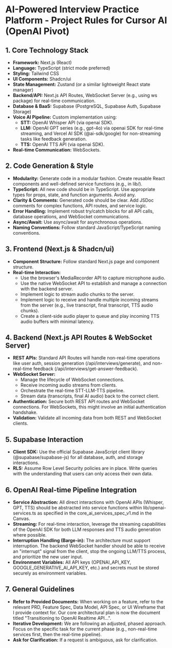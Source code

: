 # **AI-Powered Interview Practice Platform \- Project Rules for Cursor AI (OpenAI Pivot)**

## **1\. Core Technology Stack**

* **Framework:** Next.js (React)  
* **Language:** TypeScript (strict mode preferred)  
* **Styling:** Tailwind CSS  
* **UI Components:** Shadcn/ui  
* **State Management:** Zustand (or a similar lightweight React state manager)  
* **Backend/API:** Next.js API Routes, WebSocket Server (e.g., using ws package) for real-time communication.  
* **Database & BaaS:** Supabase (PostgreSQL, Supabase Auth, Supabase Storage)  
* **Voice AI Pipeline:** Custom implementation using:  
  * **STT:** OpenAI Whisper API (via openai SDK).  
  * **LLM:** OpenAI GPT series (e.g., gpt-4o) via openai SDK for real-time streaming, and Vercel AI SDK (@ai-sdk/google) for non-streaming tasks like feedback generation.  
  * **TTS:** OpenAI TTS API (via openai SDK).  
* **Real-time Communication:** WebSockets.

## **2\. Code Generation & Style**

* **Modularity:** Generate code in a modular fashion. Create reusable React components and well-defined service functions (e.g., in lib/).  
* **TypeScript:** All new code should be in TypeScript. Use appropriate types for props, state, and function arguments. Avoid any.  
* **Clarity & Comments:** Generated code should be clear. Add JSDoc comments for complex functions, API routes, and service logic.  
* **Error Handling:** Implement robust try/catch blocks for all API calls, database operations, and WebSocket communications.  
* **Async/Await:** Use async/await for asynchronous operations.  
* **Naming Conventions:** Follow standard JavaScript/TypeScript naming conventions.

## **3\. Frontend (Next.js & Shadcn/ui)**

* **Component Structure:** Follow standard Next.js page and component structure.  
* **Real-time Interaction:**  
  * Use the browser's MediaRecorder API to capture microphone audio.  
  * Use the native WebSocket API to establish and manage a connection with the backend server.  
  * Implement logic to stream audio chunks to the server.  
  * Implement logic to receive and handle multiple incoming streams from the server (e.g., live transcript, final transcript, TTS audio chunks).  
  * Create a client-side audio player to queue and play incoming TTS audio buffers with minimal latency.

## **4\. Backend (Next.js API Routes & WebSocket Server)**

* **REST APIs:** Standard API Routes will handle non-real-time operations like user auth, session generation (/api/interviews/generate), and non-real-time feedback (/api/interviews/get-answer-feedback).  
* **WebSocket Server:**  
  * Manage the lifecycle of WebSocket connections.  
  * Receive incoming audio streams from clients.  
  * Orchestrate the real-time STT-LLM-TTS pipeline.  
  * Stream data (transcripts, final AI audio) back to the correct client.  
* **Authentication:** Secure both REST API routes and WebSocket connections. For WebSockets, this might involve an initial authentication handshake.  
* **Validation:** Validate all incoming data from both REST and WebSocket clients.

## **5\. Supabase Interaction**

* **Client SDK:** Use the official Supabase JavaScript client library (@supabase/supabase-js) for all database, auth, and storage interactions.  
* **RLS:** Assume Row Level Security policies are in place. Write queries with the understanding that users can only access their own data.

## **6\. OpenAI Real-time Pipeline Integration**

* **Service Abstraction:** All direct interactions with OpenAI APIs (Whisper, GPT, TTS) should be abstracted into service functions within lib/openai-services.ts as specified in the core\_ai\_services\_spec\_v1.md in the Canvas.  
* **Streaming:** For real-time interaction, leverage the streaming capabilities of the OpenAI SDK for both LLM responses and TTS audio generation where possible.  
* **Interruption Handling (Barge-in):** The architecture must support interruption. The backend WebSocket handler should be able to receive an "interrupt" signal from the client, stop the ongoing LLM/TTS process, and prioritize the new user input.  
* **Environment Variables:** All API keys (OPENAI\_API\_KEY, GOOGLE\_GENERATIVE\_AI\_API\_KEY, etc.) and secrets must be stored securely as environment variables.

## **7\. General Guidelines**

* **Refer to Provided Documents:** When working on a feature, refer to the relevant PRD, Feature Spec, Data Model, API Spec, or UI Wireframe that I provide context for. Our core architectural plan is now the document titled "Transitioning to OpenAI Realtime API...".  
* **Iterative Development:** We are following an adjusted, phased approach. Focus on the specific task for the current phase (e.g., non-real-time services first, then the real-time pipeline).  
* **Ask for Clarification:** If a request is ambiguous, ask for clarification.